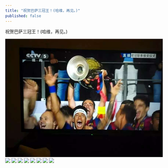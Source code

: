 ```yaml
---
title: "祝贺巴萨三冠王！(哈维，再见。)"
published: false
---
```

祝贺巴萨三冠王！(哈维，再见。)

![](./1.jpg)
![](./2.jpg)
![](./3.jpg)
![](./4.jpg)
![](./5.jpg)
![](./6.jpg)
![](./7.jpg)
![](./8.jpg)
![](./9.jpg)
